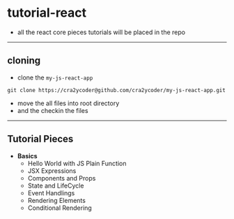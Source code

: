 # tutorial-react

- all the react core pieces tutorials will be placed in the repo

---

## cloning

- clone the `my-js-react-app`

```
git clone https://cra2ycoder@github.com/cra2ycoder/my-js-react-app.git
```

- move the all files into root directory
- and the checkin the files

---

## Tutorial Pieces

- **Basics**
  - Hello World with JS Plain Function
  - JSX Expressions
  - Components and Props
  - State and LifeCycle
  - Event Handlings
  - Rendering Elements
  - Conditional Rendering

